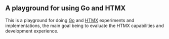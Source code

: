 ## A playground for using Go and HTMX

This is a playground for doing [Go](https://go.dev) and [HTMX](https://htmx.org/) experiments and implementations, the main goal being to evaluate the HTMX capabilities and development experience.
